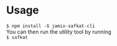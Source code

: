 # Usage
```$ npm install -G jamix-safkat-cli```  
You can then run the utility tool by running  
```$ safkat```  